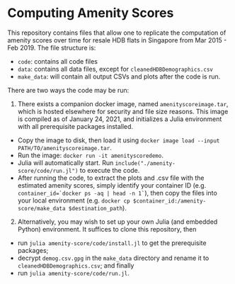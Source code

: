# Computing Amenity Scores

This repository contains files that allow one to replicate the computation of
amenity scores over time for resale HDB flats in Singapore from Mar 2015 -
Feb 2019. The file structure is:
- `code`: contains all code files
- `data`: contains all data files, except for `cleanedHDBDemographics.csv`
- `make_data`: will contain all output CSVs and plots after the code is run.

There are two ways the code may be run:
1. There exists a companion docker image, named `amenityscoreimage.tar`, which
  is hosted elsewhere for security and file size reasons. This image is compiled
  as of January 24, 2021, and initializes a Julia environment with all
  prerequisite packages installed. 
  - Copy the image to disk, then load it using
  `docker image load --input PATH/TO/amenityscoreimage.tar`. 
  - Run the image: `docker run -it amenityscoredemo`.
  - Julia will automatically start. Run `include("./amenity-score/code/run.jl")`
  to execute the code. 
  - After running the code, to extract the plots and .csv file with the
  estimated amenity scores, simply identify your container ID (e.g. ```
  container_id=`docker ps -aq | head -n 1` ```), then copy the files into your
  local environment (e.g. `docker cp $container_id:/amenity-score/make_data
  $destination_path`).
2. Alternatively, you may wish to set up your own Julia (and embedded Python)
   environment. It suffices to clone this repository, then
  - run `julia amenity-score/code/install.jl` to get the prerequisite packages;
  - decrypt `demog.csv.gpg` in the `make_data` directory and rename it to
     `cleanedHDBDemographics.csv`; and finally
  - run `julia amenity-score/code/run.jl`.
